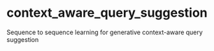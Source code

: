 # context_aware_query_suggestion
Sequence to sequence learning for generative context-aware query suggestion
